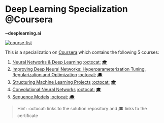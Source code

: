 # Deep Learning Specialization @Coursera
__~deeplearning.ai__

[![course-list](https://img.shields.io/badge/also%20see-Other%20Coursera%20Courses-1f72ff.svg)](https://github.com/anishLearnsToCode/course-list#coursera)

This is a specialization on 
[Coursera](https://www.coursera.org/specializations/deep-learning) 
which contains the following 5 courses:

1. [Neural Networks & Deep Learning](https://www.coursera.org/learn/neural-networks-deep-learning?specialization=deep-learning) 
   [:octocat:](https://github.com/anishLearnsToCode/neural-networks-deep-learning)
   [🎓](http://coursera.org/verify/2QP8D8FZ28B7)
1. [Improving Deep Neural Networks: Hyperparameterization Tuning, Regularization and Optimization](https://www.coursera.org/learn/deep-neural-network?specialization=deep-learning)
   [:octocat:](https://github.com/anishLearnsToCode/improving-deep-neural-networks)
   [🎓](https://coursera.org/verify/WLLHPCZSRZ2Y)
1. [Structuring Machine Learning Projects](https://www.coursera.org/learn/machine-learning-projects?specialization=deep-learning) 
   [:octocat:](https://github.com/anishLearnsToCode/structuring-ml-projects)
   [🎓](https://coursera.org/verify/SX8LNSPRY6NR)
1. [Convolutional Neural Networks](https://www.coursera.org/learn/convolutional-neural-networks?specialization=deep-learning) 
   [:octocat:](https://github.com/anishLearnsToCode/cnn-deeplearning-ai)
   [🎓](https://coursera.org/verify/KN92M6VXUXYA)
1. [Sequence Models](https://www.coursera.org/learn/nlp-sequence-models) 
   [:octocat:](https://github.com/anishLearnsToCode/sequence-models)
   [🎓](https://coursera.org/verify/PA9BDUHSNER9)

> Hint: :octocat: links to the solution repository and 🎓 links to the certificate

